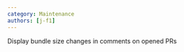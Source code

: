 ```yaml
---
category: Maintenance
authors: [j-f1]
---
```


Display bundle size changes in comments on opened PRs
